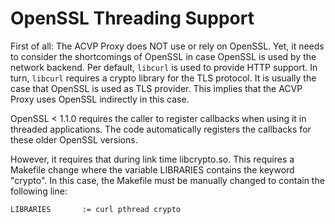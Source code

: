 OpenSSL Threading Support
=========================

First of all: The ACVP Proxy does NOT use or rely on OpenSSL. Yet, it needs
to consider the shortcomings of OpenSSL in case OpenSSL is used by the
network backend. Per default, `libcurl` is used to provide HTTP support.
In turn, `libcurl` requires a crypto library for the TLS protocol. It is
usually the case that OpenSSL is used as TLS provider. This implies
that the ACVP Proxy uses OpenSSL indirectly in this case.

OpenSSL < 1.1.0 requires the caller to register callbacks when using it
in threaded applications. The code automatically registers the callbacks
for these older OpenSSL versions.

However, it requires that during link time libcrypto.so.
This requires a Makefile change where the variable LIBRARIES contains the
keyword "crypto". In this case, the Makefile must be manually changed to contain
the following line:

	LIBRARIES       := curl pthread crypto
